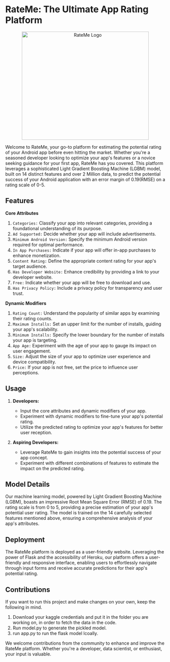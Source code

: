 # RateMe: The Ultimate App Rating Platform

<p align="center">
<img src="https://github.com/NatsuD99/Google_Play_Store/assets/58219175/906c18d8-8286-4b20-8500-7d2a59958d39" width="400" height="340" title="RateMe" alt="RateMe Logo">
</p>

Welcome to RateMe, your go-to platform for estimating the potential rating of your Android app before even hitting the market. Whether you're a seasoned developer looking to optimize your app's features or a novice seeking guidance for your first app, RateMe has you covered. This platform leverages a sophisticated  Light Gradient Boosting Machine (LGBM) model, built on 14 distinct features and over 2 Million data, to predict the potential success of your Android application with an error margin of 0.19(RMSE) on a rating scale of 0-5.

## Features
**Core Attributes**
1. `Categories:` Classify your app into relevant categories, providing a foundational understanding of its purpose.
2. `Ad Supported:` Decide whether your app will include advertisements.
3. `Minimum Android Version:` Specify the minimum Android version required for optimal performance.
4. `In App Purchases:` Indicate if your app will offer in-app purchases to enhance monetization.
5. `Content Rating:` Define the appropriate content rating for your app's target audience.
6. `Has Developer Website:` Enhance credibility by providing a link to your developer website.
7. `Free:` Indicate whether your app will be free to download and use.
8. `Has Privacy Policy:` Include a privacy policy for transparency and user trust.

**Dynamic Modifiers**
1. `Rating Count:` Understand the popularity of similar apps by examining their rating counts.
2. `Maximum Installs:` Set an upper limit for the number of installs, guiding your app's scalability.
3. `Minimum Installs:` Specify the lower boundary for the number of installs your app is targeting.
4. `App Age:` Experiment with the age of your app to gauge its impact on user engagement.
5. `Size:` Adjust the size of your app to optimize user experience and device compatibility.
6. `Price:` If your app is not free, set the price to influence user perceptions.

## Usage
1. **Developers:**

    * Input the core attributes and dynamic modifiers of your app.
    * Experiment with dynamic modifiers to fine-tune your app's potential rating.
    * Utilize the predicted rating to optimize your app's features for better user reception.

2. **Aspiring Developers:**

    * Leverage RateMe to gain insights into the potential success of your app concept.
    * Experiment with different combinations of features to estimate the impact on the predicted rating.

## Model Details
Our machine learning model, powered by Light Gradient Boosting Machine (LGBM), boasts an impressive Root Mean Square Error (RMSE) of 0.19. The rating scale is from 0 to 5, providing a precise estimation of your app's potential user rating. The model is trained on the 14 carefully selected features mentioned above, ensuring a comprehensive analysis of your app's attributes.

## Deployment
The RateMe platform is deployed as a user-friendly website. Leveraging the power of Flask and the accessibility of Heroku, our platform offers a user-friendly and responsive interface, enabling users to effortlessly navigate through input forms and receive accurate predictions for their app's potential rating.

## Contributions
If you want to run this project and make changes on your own, keep the following in mind.
1. Download your kaggle credentials and put it in the folder you are working on, in order to fetch the data in the code.
2. Run model.py to generate the pickled model.
3. run app.py to run the flask model lcoally.

We welcome contributions from the community to enhance and improve the RateMe platform. Whether you're a developer, data scientist, or enthusiast, your input is valuable.

